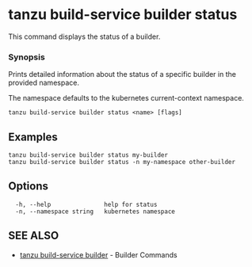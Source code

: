 # tanzu build-service builder status

This command displays the status of a builder.

### Synopsis

Prints detailed information about the status of a specific builder in the provided namespace.

The namespace defaults to the kubernetes current-context namespace.

```console
tanzu build-service builder status <name> [flags]
```

## Examples

```console
tanzu build-service builder status my-builder
tanzu build-service builder status -n my-namespace other-builder
```

## Options

```console
  -h, --help               help for status
  -n, --namespace string   kubernetes namespace
```

## SEE ALSO

* [tanzu build-service builder](tanzu_build-service_builder.md)	 - Builder Commands
